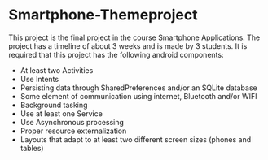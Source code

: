 # Smartphone-Themeproject
This project is the final project in the course Smartphone Applications.
The project has a timeline of about 3 weeks and is made by 3 students.
It is required that this project has the following android components:
- At least two Activities
- Use Intents
- Persisting data through SharedPreferences and/or an SQLite database
- Some element of communication using internet, Bluetooth and/or WIFI
- Background tasking
- Use at least one Service
- Use Asynchronous processing
- Proper resource externalization
- Layouts that adapt to at least two different screen sizes (phones and tables)

